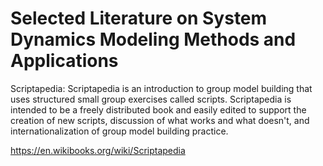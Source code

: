 # Selected Literature on System Dynamics Modeling Methods and Applications

Scriptapedia: Scriptapedia is an introduction to group model building that uses structured small group exercises called scripts. Scriptapedia is intended to be a freely distributed book and easily edited to support the creation of new scripts, discussion of what works and what doesn't, and internationalization of group model building practice. 

https://en.wikibooks.org/wiki/Scriptapedia
